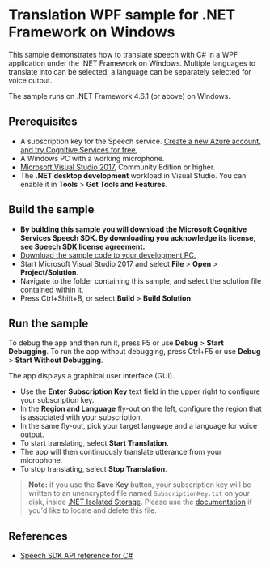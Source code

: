 # Translation WPF sample for .NET Framework on Windows

This sample demonstrates how to translate speech with C# in a WPF application under the .NET Framework on Windows.
Multiple languages to translate into can be selected; a language can be separately selected for voice output.

The sample runs on .NET Framework 4.6.1 (or above) on Windows.

## Prerequisites

* A subscription key for the Speech service. [Create a new Azure account, and try Cognitive Services for free.](https://azure.microsoft.com/free/cognitive-services/)
* A Windows PC with a working microphone.
* [Microsoft Visual Studio 2017](https://www.visualstudio.com/), Community Edition or higher.
* The **.NET desktop development** workload in Visual Studio.
  You can enable it in **Tools** \> **Get Tools and Features**.

## Build the sample

* **By building this sample you will download the Microsoft Cognitive Services Speech SDK. By downloading you acknowledge its license, see [Speech SDK license agreement](https://aka.ms/csspeech/license201809).**
* [Download the sample code to your development PC.](/README.md#get-the-samples)
* Start Microsoft Visual Studio 2017 and select **File** \> **Open** \> **Project/Solution**.
* Navigate to the folder containing this sample, and select the solution file contained within it.
* Press Ctrl+Shift+B, or select **Build** \> **Build Solution**.

## Run the sample

To debug the app and then run it, press F5 or use **Debug** \> **Start Debugging**. To run the app without debugging, press Ctrl+F5 or use **Debug** \> **Start Without Debugging**.

The app displays a graphical user interface (GUI).

* Use the **Enter Subscription Key** text field in the upper right to configure your subscription key.
* In the **Region and Language** fly-out on the left, configure the region that is associated with your subscription.
* In the same fly-out, pick your target language and a language for voice output.
* To start translating, select **Start Translation**.
* The app will then continuously translate utterance from your microphone.
* To stop translating, select **Stop Translation**.

> **Note:**
> if you use the **Save Key** button, your subscription key will be written to an unencrypted file named `SubscriptionKey.txt` on your disk, inside [.NET Isolated Storage](https://docs.microsoft.com/dotnet/standard/io/isolated-storage).
> Please use the [documentation](https://docs.microsoft.com/dotnet/standard/io/isolated-storage) if you'd like to locate and delete this file.

## References

* [Speech SDK API reference for C#](https://aka.ms/csspeech/csharpref)
